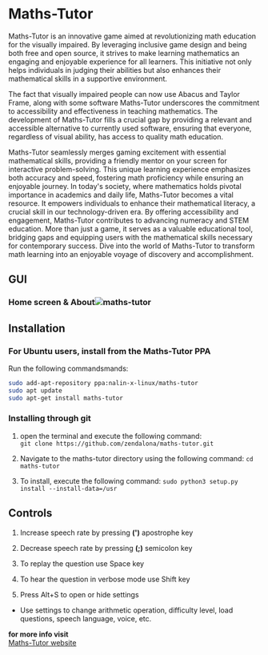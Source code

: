 # Maths-Tutor

Maths-Tutor is an innovative game aimed at revolutionizing math education for the visually impaired. By leveraging inclusive game design and being both free and open source, it strives to make learning mathematics an engaging and enjoyable experience for all learners. This initiative not only helps individuals in judging their abilities but also enhances their mathematical skills in a supportive environment. 

The fact that visually impaired people can now use Abacus and Taylor Frame, along with some software Maths-Tutor underscores the commitment to accessibility and effectiveness in teaching mathematics. The development of Maths-Tutor fills a crucial gap by providing a relevant and accessible alternative to currently used software, ensuring that everyone, regardless of visual ability, has access to quality math education. 

Maths-Tutor seamlessly merges gaming excitement with essential mathematical skills, providing a friendly mentor on your screen for interactive problem-solving. This unique learning experience emphasizes both accuracy and speed, fostering math proficiency while ensuring an enjoyable journey. In today's society, where mathematics holds pivotal importance in academics and daily life, Maths-Tutor becomes a vital resource. It empowers individuals to enhance their mathematical literacy, a crucial skill in our technology-driven era. By offering accessibility and engagement, Maths-Tutor contributes to advancing numeracy and STEM education. More than just a game, it serves as a valuable educational tool, bridging gaps and equipping users with the mathematical skills necessary for contemporary success. Dive into the world of Maths-Tutor to transform math learning into an enjoyable voyage of discovery and accomplishment.


## GUI
### Home screen & About![maths-tutor](https://github.com/SudoSu-bham/maths-tutor/assets/55135022/8667eefa-10f6-4686-a899-2f8cf6521989)


## Installation

### For Ubuntu users, install from the Maths-Tutor PPA

Run the following commandsmands:

```bash
sudo add-apt-repository ppa:nalin-x-linux/maths-tutor
sudo apt update
sudo apt-get install maths-tutor
```

### Installing through git

1. open the terminal and execute the following command:  
`git clone https://github.com/zendalona/maths-tutor.git`

2. Navigate to the maths-tutor directory using the following command:
`cd maths-tutor`

3. To install, execute the following command:
`sudo python3 setup.py install --install-data=/usr`


## Controls
1. Increase speech rate by pressing **(')** apostrophe key
2. Decrease speech rate by pressing **(;)** semicolon key
3. To replay the question use Space key
4. To hear the question in verbose mode use Shift key

5. Press Alt+S to open or hide settings
- Use settings to change arithmetic operation, difficulty level, load questions, speech language, voice, etc.


**for more info visit**  
[Maths-Tutor website](https://zendalona.com/accessible-maths-tutor/)